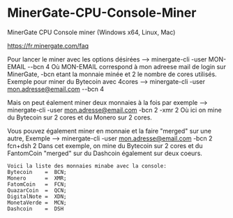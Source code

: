 # MinerGate-CPU-Console-Miner
MinerGate CPU Console miner (Windows x64, Linux, Mac)

https://fr.minergate.com/faq

Pour lancer le miner avec les options désirées -->  minergate-cli -user MON-EMAIL --bcn 4
Où MON-EMAIL correspond à mon adreese mail de login sur MinerGate, -bcn etant la monnaie minée et 2 le nombre de cores utilisés.
Exemple pour miner du Bytecoin avec 4cores -->  minergate-cli -user mon.adresse@email.com --bcn 4

Mais on peut éalement miner deux monnaies à la fois par exemple -->  minergate-cli -user mon.adresse@email.com -bcn 2 -xmr 2
Où ici on mine du Bytecoin sur 2 cores et du Monero sur 2 cores.

Vous pouvez également miner en monnaie et la faire "merged" sur une autre,
Exemple -->  minergate-cli -user mon.adresse@email.com -bcn 2 fcn+dsh 2
Dans cet exemple, on mine du Bytecoin sur 2 cores et du FantomCoin "merged" sur du Dashcoin également sur deux coeurs.

```
Voici la liste des monnaies minabe avec la console:
Bytecoin    =  BCN; 
Monero      =  XMR; 
FatomCoin   =  FCN; 
QuazarCoin  =  QCN; 
DigitalNote =  XDN; 
MonetaVerde =  MCN; 
Dashcoin    =  DSH
```
